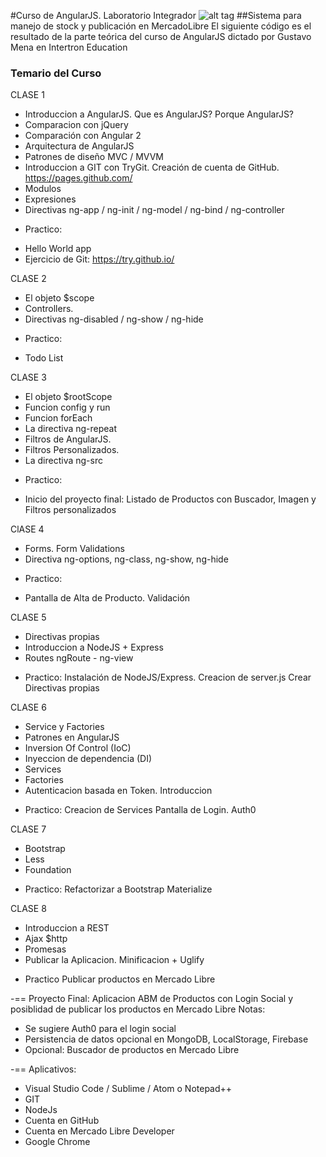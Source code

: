 #Curso de AngularJS. Laboratorio Integrador
![alt tag](https://angularjs.org/img/AngularJS-large.png)
##Sistema para manejo de stock y publicación en MercadoLibre
El siguiente código es el resultado de la parte teórica del curso de AngularJS dictado por Gustavo Mena en Intertron Education
### Temario del Curso


CLASE 1
- Introduccion a AngularJS. Que es AngularJS? Porque AngularJS?
- Comparacion con jQuery
- Comparación con Angular 2 
- Arquitectura de AngularJS
- Patrones de diseño MVC / MVVM
- Introduccion a GIT con TryGit. Creación de cuenta de GitHub. https://pages.github.com/ 
- Modulos
- Expresiones
- Directivas ng-app / ng-init / ng-model / ng-bind / ng-controller
* Practico:
- Hello World app
- Ejercicio de Git: https://try.github.io/

CLASE 2
- El objeto $scope
- Controllers. 
- Directivas ng-disabled / ng-show / ng-hide
* Practico:
- Todo List

CLASE 3
- El objeto $rootScope
- Funcion config y run
- Funcion forEach
- La directiva ng-repeat
- Filtros de AngularJS. 
- Filtros Personalizados. 
- La directiva ng-src
* Practico:
- Inicio del proyecto final: Listado de Productos con Buscador, Imagen y Filtros personalizados

ClASE 4
- Forms. Form Validations
- Directiva ng-options, ng-class, ng-show, ng-hide
* Practico:
- Pantalla de Alta de Producto. Validación

CLASE 5
- Directivas propias
- Introduccion a NodeJS + Express
- Routes ngRoute - ng-view
* Practico:
Instalación de NodeJS/Express. Creacion de server.js
Crear Directivas propias

CLASE 6
- Service y Factories
- Patrones en AngularJS
- Inversion Of Control (IoC)
- Inyeccion de dependencia (DI)
- Services
- Factories
- Autenticacion basada en Token. Introduccion
* Practico:
Creacion de Services
Pantalla de Login. Auth0

CLASE 7
- Bootstrap
- Less
- Foundation
* Practico:
Refactorizar a Bootstrap
Materialize

CLASE 8
- Introduccion a REST
- Ajax $http
- Promesas
- Publicar la Aplicacion. Minificacion + Uglify
* Practico
Publicar productos en Mercado Libre

-== Proyecto Final:
Aplicacion ABM de Productos con Login Social y posiblidad de publicar los productos en Mercado Libre
Notas:
- Se sugiere Auth0 para el login social
- Persistencia de datos opcional en MongoDB, LocalStorage, Firebase
- Opcional: Buscador de productos en Mercado Libre


-== Aplicativos:
 * Visual Studio Code / Sublime / Atom o Notepad++
 * GIT
 * NodeJs
 * Cuenta en GitHub
 * Cuenta en Mercado Libre Developer
 * Google Chrome
 